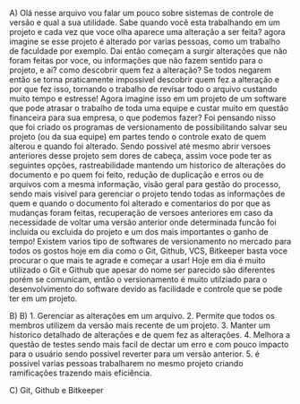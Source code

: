 A) Olá nesse arquivo vou falar um pouco sobre sistemas de controle de versão e qual a sua utilidade.
Sabe quando você esta trabalhando em um projeto e cada vez que voce olha aparece uma alteração a ser feita?
agora imagine se esse projeto é alterado por varias pessoas, como um trabalho de faculdade por exemplo.
Dai então começam a surgir alterações que não foram feitas por voce, ou informações que não fazem sentido para o projeto, e ai? como descobrir quem fez a alteração?
Se todos negarem então se torna praticamente impossivel descobrir quem fez a alteração e por que fez isso, tornando o trabalho de revisar todo o arquivo custando muito tempo e estresse!
Agora imagine isso em um projeto de um software que pode atrasar o trabalho de toda uma equipe e custar muito em questão financeira para sua empresa, o que podemos fazer?
Foi pensando nisso que foi criado os programas de versionamento de possibilitando salvar seu projeto (ou da sua equipe) em partes tendo o controle exato de quem alterou e quando foi alterado.
Sendo possivel até mesmo abrir versoes anteriores desse projeto sem dores de cabeça, assim voce pode ter as seguintes opções, rastreabilidade mantendo um historico de alterações do documento e po quem foi feito, redução de duplicação e erros ou de arquivos com a mesma informação, visão geral para gestão do processo, sendo mais visivel para gerenciar o projeto tendo todas as informações de quem e quando o documento foi alterado e comentarios do por que as mudanças foram feitas, recuperação de versoes anteriores em caso da necessidade de voltar uma versão anterior onde determinada funcão foi incluida ou excluida do projeto e um dos mais importantes o ganho de tempo!
Existem varios tipo de softwares de versionamento no mercado para todos os gostos hoje em dia como o Git, Github, VCS, Bitkeeper basta voce procurar o que mais te agrade e começar a usar!
Hoje em dia é muito utilizado o Git e Github que apesar do nome ser parecido são diferentes porém se comunicam, então o versionamento é muito utilziado para o desenvolvimento do software devido as facilidade e controle que se pode ter em um projeto.

B) B) 1. Gerenciar as alterações em um arquivo.
   2. Permite que todos os membros utilizem da versão mais recente de um projeto.
   3. Manter um historico detalhado de alterações e de quem fez as alterações.
   4. Melhora a questão de testes sendo mais facil de dectar um erro e com pouco impacto para o usuário sendo possivel reverter para um versão anterior.
   5. é possivel varias pessoas trabalharem no mesmo projeto criando ramificações trazendo mais eficiência.

C) Git, Github e Bitkeeper   